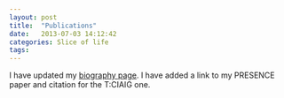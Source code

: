 ```yaml
---
layout: post
title:  "Publications"
date:   2013-07-03 14:12:42
categories: Slice of life
tags:
---
```


I have updated my [biography page][1]. I have added a link to my PRESENCE paper
and citation for the T:CIAIG one.

 [1]: /pages/Biography.html "Biography"
